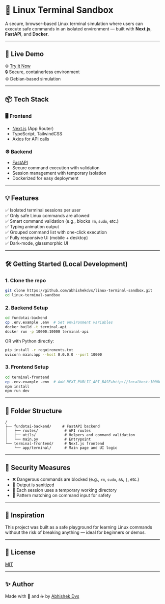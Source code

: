 # 🧪 Linux Terminal Sandbox

A secure, browser-based Linux terminal simulation where users can execute safe commands in an isolated environment — built with **Next.js**, **FastAPI**, and **Docker**.

---

## 🚀 Live Demo

🌐 [Try it Now](https://terminalsandbox.pages.dev/)  
🔒 Secure, containerless environment  
⚙️ Debian-based simulation  

---

## 📦 Tech Stack

### 🖥 Frontend
- [Next.js](https://nextjs.org/) (App Router)
- TypeScript, TailwindCSS
- Axios for API calls

### ⚙️ Backend
- [FastAPI](https://fastapi.tiangolo.com/)
- Secure command execution with validation
- Session management with temporary isolation
- Dockerized for easy deployment

---

## 💡 Features

✅ Isolated terminal sessions per user  
✅ Only safe Linux commands are allowed  
✅ Smart command validation (e.g., blocks `rm`, `sudo`, etc.)  
✅ Typing animation output  
✅ Grouped command list with one-click execution  
✅ Fully responsive UI (mobile + desktop)  
✅ Dark-mode, glassmorphic UI

---

## 🛠️ Getting Started (Local Development)

### 1. Clone the repo
```bash
git clone https://github.com/abhishekdvs/linux-terminal-sandbox.git
cd linux-terminal-sandbox
````

### 2. Backend Setup

```bash
cd fundotai-backend
cp .env.example .env  # Set environment variables
docker build -t terminal-api .
docker run -p 10000:10000 terminal-api
```

OR with Python directly:

```bash
pip install -r requirements.txt
uvicorn main:app --host 0.0.0.0 --port 10000
```

### 3. Frontend Setup

```bash
cd terminal-frontend
cp .env.example .env  # Add NEXT_PUBLIC_API_BASE=http://localhost:10000
npm install
npm run dev
```

---

## 📂 Folder Structure

```
/
├── fundotai-backend/     # FastAPI backend
│   ├── routes/            # API routes
│   ├── utils/             # Helpers and command validation
│   └── main.py            # Entrypoint
└── terminal-frontend/     # Next.js frontend
    └── app/terminal/      # Main page and UI logic
```

---

## 🔐 Security Measures

* ❌ Dangerous commands are blocked (e.g., `rm`, `sudo`, `&&`, `|`, etc.)
* 🧼 Output is sanitized
* 🧊 Each session uses a temporary working directory
* 🧠 Pattern matching on command input for safety

---

## 🧠 Inspiration

This project was built as a safe playground for learning Linux commands without the risk of breaking anything — ideal for beginners or demos.

---

## 📜 License

[MIT](LICENSE)

---

## ✨ Author

Made with 🧠 and ☕ by [Abhishek Dvs](https://github.com/abhishekdvs)


